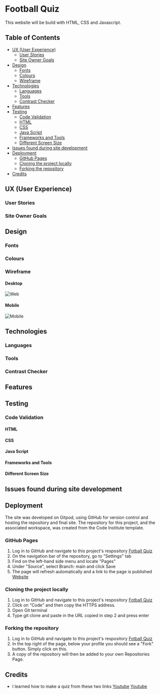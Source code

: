 # Football Quiz

This website will be build with HTML, CSS and Javascript.

## Table of Contents

* [UX (User Experience)](#ux-user-experience)
  * [User Stories](#user-stories)
  * [Site Owner Goals](#site-owner-goals)
* [Design](#design)
  * [Fonts](#desktop)
  * [Colours](#mobile)
  * [Wireframe](#mobile)
* [Technologies](#technologies)
  * [Languages](#languages)
  * [Tools](#tools)
  * [Contrast Checker](#contrast-checker)
* [Features](#features)
* [Testing](#testing)
  * [Code Validation](#code-validation)
  * [HTML](#html)
  * [CSS](#css)
  * [Java Script](#java-script)
  * [Frameworks and Tools](#frameworks-and-tools)
  * [Different Screen Size](#different-screen-size)
* [Issues found during site development](#issues-found-during-site-development)
* [Deployment](#deployment)
  * [GitHub Pages](#github-pages)
  * [Cloning the project locally](#cloning-the-project-locally)
  * [Forking the repository](#forking-the-repository)
* [Credits](#credits)

## UX (User Experience)

### User Stories

### Site Owner Goals

## Design

### Fonts

### Colours

### Wireframe

#### Desktop
![Web](https://user-images.githubusercontent.com/85236391/126618344-532c82dc-f15f-42e0-9eeb-06395957719e.png)


#### Mobile
![Mobile](https://user-images.githubusercontent.com/85236391/126618362-5b396c62-4da9-4f07-9460-98e037e79d42.png)

## Technologies

### Languages

### Tools

### Contrast Checker

## Features

## Testing

### Code Validation

#### HTML

#### CSS

#### Java Script

#### Frameworks and Tools 

#### Different Screen Size

## Issues found during site development

## Deployment
The site was developed on Gitpod, using GitHub for version control and hosting the repository and final site. The repository for this project, and the associated workspace, was created from the Code Institute template.

### GitHub Pages
1. Log in to GitHub and navigate to this project's respository [Fotball Quiz](https://github.com/andrezeitz/Muscle-Gym)
2. On the navigation bar of the repository, go to "Settings" tab
3. Find on the left-hand side menu and locate "Pages"
4. Under "Source", select Branch: main and click Save
5. The page will refresh automatically and a link to the page is published [Website](https://andrezeitz.github.io/football-quiz/)

### Cloning the project locally
1. Log in to GitHub and navigate to this project's respository [Fotball Quiz](https://github.com/andrezeitz/Muscle-Gym)
2. Click on "Code" and then copy the HTTPS address.
3. Open Git terminal
4. Type git clone and paste in the URL copied in step 2 and press enter

### Forking the repository
1. Log in to GitHub and navigate to this project's respository [Fotball Quiz](https://github.com/andrezeitz/Muscle-Gym)
2. In the top right of the page, below your profile you should see a "Fork" button. Simply click on this.
3. A copy of the repository will then be added to your own Repositories Page.

## Credits
* I learned how to make a quiz from these two links [Youtube](https://www.youtube.com/watch?v=f4fB9Xg2JEY&list=WL&index=1) [Youtube](https://www.youtube.com/watch?v=riDzcEQbX6k)
